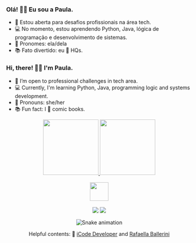 ### Olá! 👩‍💻 Eu sou a Paula.

- 🚀 Estou aberta para desafios profissionais na área tech.
- 💻 No momento, estou aprendendo Python, Java, lógica de programação e desenvolvimento de sistemas.
- 🌙 Pronomes: ela/dela
- 📚 Fato divertido: eu 💙 HQs.

### Hi, there! 👩‍💻 I'm Paula.

- 🚀 I’m open to professional challenges in tech area.
- 💻 Currently, I'm learning Python, Java, programming logic and systems development.
- 🌙 Pronouns: she/her
- 📚 Fun fact: I 💙 comic books.

<div align="center">
  <a href="https://github.com/CodePaula">
    <img height="150em" src="https://github-readme-stats.vercel.app/api?username=CodePaula&count_private=true&include_all_commits=true&show_icons=true&theme=dracula&hide_border=false&show_owner=true"/>
    <img height="150em" src="https://github-readme-stats.vercel.app/api/top-langs/?username=CodePaula&theme=dracula&hide_border=false&&layout=compact"/>
  </a>
</div>
  
<div align="center" valign="top"><br>
  <img align="center" height="50em" src="https://cdn.jsdelivr.net/gh/devicons/devicon/icons/python/python-original-wordmark.svg" />
</div><br>
  
<div align="center">
  <a href="https://www.linkedin.com/in/paula-yagnycz-00a785186/" target="_blank"><img src="https://img.shields.io/badge/-LinkedIn-%230077B5?style=for-the-badge&logo=linkedin&logoColor=white" target="_blank"></a> 
  <a href="mailto:paula.y.letras@gmail.com"><img src="https://img.shields.io/badge/-Gmail-%23333?style=for-the-badge&logo=gmail&logoColor=white" target="_blank"></a>
</div>

<div align="center">

  ![Snake animation](https://github.com/danielbped/danielbped/blob/output/github-contribution-grid-snake.svg)
  
</div>

<div align="center">
  <p>Helpful contents: 💙 <a href="https://www.youtube.com/watch?v=5MM42-j7QzQ">iCode Developer</a> and <a href="https://www.youtube.com/watch?v=TsaLQAetPLU">Rafaella Ballerini</a></p>
</div>
